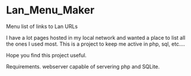 # Lan_Menu_Maker
Menu list of links to Lan URLs

I have a lot pages hosted in my local network and wanted a place to list all the ones I used most.
This is a project to keep me active in php, sql, etc....

Hope you find this project useful.

Requirements.
webserver capable of servering php and SQLite.

